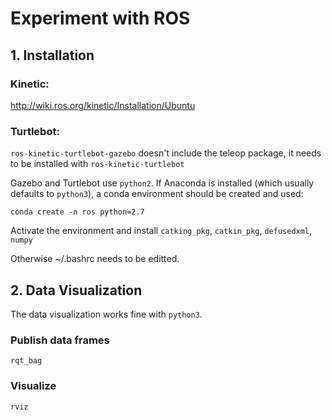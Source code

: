 # **Experiment with ROS**

## 1. Installation

### Kinetic: 

http://wiki.ros.org/kinetic/Installation/Ubuntu

### Turtlebot:

`ros-kinetic-turtlebot-gazebo` doesn't include the teleop package, it needs to be installed with `ros-kinetic-turtlebot`

Gazebo and Turtlebot use `python2`. If Anaconda is installed (which usually defaults to `python3`), a conda environment should be created and used:

```
conda create -n ros python=2.7
```

Activate the environment and install `catking_pkg`, `catkin_pkg`, `defusedxml`, `numpy`

Otherwise ~/.bashrc needs to be editted.

## 2. Data Visualization

The data visualization works fine with `python3`.

### Publish data frames
`rqt_bag`

### Visualize
`rviz`